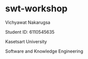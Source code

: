 # swt-workshop
 Vichyawat Nakarugsa
 
 Student ID: 6110545635
 
 Kasetsart University
 
 Software and Knowledge Engineering

